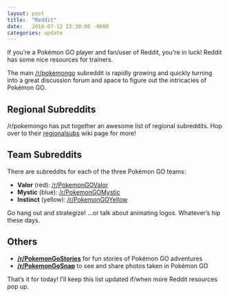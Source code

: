 ```yaml
---
layout: post
title:  "Reddit"
date:   2016-07-12 23:30:00 -0600
categories: update
---
```


If you&rsquo;re a Pokémon GO player and fan/user of Reddit, you're in luck!
Reddit has some nice resources for trainers.

The main [/r/pokemongo](https://www.reddit.com/r/pokemongo) subreddit is rapidly
growing and quickly turning into a great discussion forum and space to figure
out the intricacies of Pokémon GO.

## Regional Subreddits

/r/pokemongo has put together an awesome list of regional subreddits. Hop over
to their [regionalsubs](https://www.reddit.com/r/pokemongo/wiki/regionalsubs)
wiki page for more!

## Team Subreddits

There are subreddits for each of the three Pokémon GO teams:

  * **Valor** (red): [/r/PokemonGOValor](https://www.reddit.com/r/PokemonGOValor)
  * **Mystic** (blue): [/r/PokemonGOMystic](https://www.reddit.com/r/PokemonGOMystic)
  * **Instinct** (yellow): [/r/PokemonGOYellow](https://www.reddit.com/r/PokemonGOYellow)

Go hang out and strategize! &hellip;or talk about animating logos. Whatever&rsquo;s
hip these days.

## Others

  * **[/r/PokemonGoStories](https://www.reddit.com/r/PokemonGoStories)** for fun
  stories of Pokémon GO adventures
  * **[/r/PokemonGoSnap](https://www.reddit.com/r/PokemonGoSnap)** to see and
  share photos taken in Pokémon GO

That&rsquo;s it for today! I&rsquo;ll keep this list updated if/when more Reddit
resources pop up.
